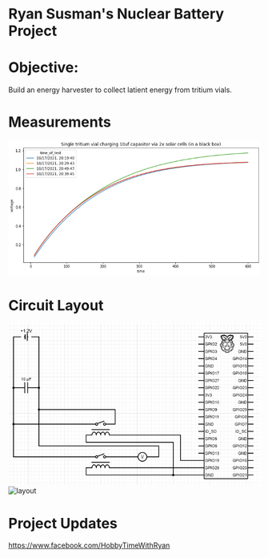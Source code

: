 # Ryan Susman's Nuclear Battery Project 

# Objective:  
Build an energy harvester to collect latient energy from tritium vials.  

# Measurements
![measurements](/images/charge_rate.png)

# Circuit Layout
![diagram](/images/wiring_diagram.png)
![layout](/images/layout.png)  

# Project Updates  
https://www.facebook.com/HobbyTimeWithRyan

